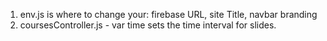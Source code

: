 1) env.js is where to change your: firebase URL, site Title, navbar branding
2) coursesController.js - var time sets the time interval for slides.